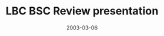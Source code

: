 ---
title: "LBC BSC Review presentation"
project_id: 
date: 2003-03-06
conference_id: ""
presenters:
   - peter_bandettini
summary: "<p>LBC BSC Review presentation</p>"
file: /assets/presentations/T113.ppt
filename: T113.ppt
layout: presentation
---